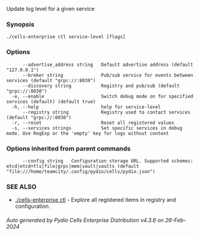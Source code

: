 Update log level for a given service

### Synopsis




```
./cells-enterprise ctl service-level [flags]
```

### Options

```
      --advertise_address string   Default advertise address (default "127.0.0.1")
      --broker string              Pub/sub service for events between services (default "grpc://:8030")
      --discovery string           Registry and pub/sub (default "grpc://:8030")
  -e, --enable                     Switch debug mode on for specified services (default) (default true)
  -h, --help                       help for service-level
      --registry string            Registry used to contact services (default "grpc://:8030")
  -r, --reset                      Reset all registered values
  -s, --services strings           Set specific services in debug mode. Use RegExp or the 'empty' key for logs without context
```

### Options inherited from parent commands

```
      --config string   Configuration storage URL. Supported schemes: etcd|etcd+tls|file|grpc|mem|vault|vaults (default "file:///home/teamcity/.config/pydio/cells/pydio.json")
```

### SEE ALSO

* [./cells-enterprise ctl](./cells-enterprise-ctl)	 - Explore all registered items in registry and configuration.

###### Auto generated by Pydio Cells Enterprise Distribution v4.3.6 on 26-Feb-2024
